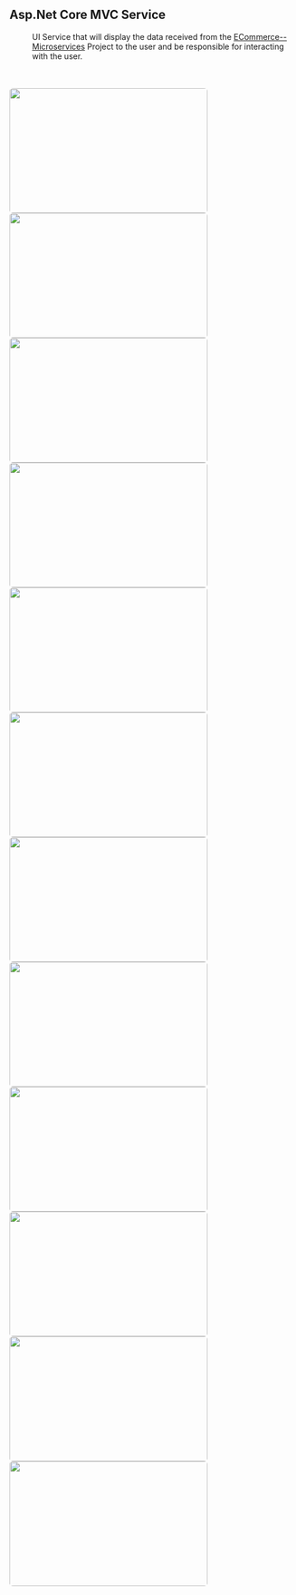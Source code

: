 <h2>Asp.Net Core MVC Service</h2>
<dl>
  <dd>UI Service that will display the data received from the <a href="https://github.com/Firatalbayati/E-Commerce--Microservices-Backend--.NETCore7.0">ECommerce--Microservices</a> Project to the user and be responsible for interacting with the user.</dd>
</dl>
<br>
<br>
<a href="https://github.com/Firatalbayati/E-Commerce--Microservices-Frontend--.NETCore7.0/assets/47159612/dea6a0bf-bd99-4d77-bbe5-f15ab8eefd29" target="_blank">
<img width="350" height="220" style="border-radius:2%;" src="https://github.com/Firatalbayati/E-Commerce--Microservices-Frontend--.NETCore7.0/assets/47159612/dea6a0bf-bd99-4d77-bbe5-f15ab8eefd29"/>
</a>
<a href="https://github.com/Firatalbayati/E-Commerce--Microservices-Frontend--.NETCore7.0/assets/47159612/841b0c86-28bf-41ed-a25a-a1cebb5f25f0" target="_blank">
<img width="350" height="220" style="border-radius:2%;" src="https://github.com/Firatalbayati/E-Commerce--Microservices-Frontend--.NETCore7.0/assets/47159612/841b0c86-28bf-41ed-a25a-a1cebb5f25f0"/>
</a>
<a href="https://github.com/Firatalbayati/E-Commerce--Microservices-Frontend--.NETCore7.0/assets/47159612/0e4bb2ed-d5c6-4b9a-8ca6-078a6fdfbbab" target="_blank">
<img width="350" height="220" style="border-radius:2%;" src="https://github.com/Firatalbayati/E-Commerce--Microservices-Frontend--.NETCore7.0/assets/47159612/0e4bb2ed-d5c6-4b9a-8ca6-078a6fdfbbab"/>
</a>
<a href="https://github.com/Firatalbayati/E-Commerce--Microservices-Frontend--.NETCore7.0/assets/47159612/c6e745fc-1403-4fdd-b5f4-008029b57fac" target="_blank">
<img width="350" height="220" style="border-radius:2%;" src="https://github.com/Firatalbayati/E-Commerce--Microservices-Frontend--.NETCore7.0/assets/47159612/c6e745fc-1403-4fdd-b5f4-008029b57fac"/>
</a>
<a href="https://github.com/Firatalbayati/E-Commerce--Microservices-Frontend--.NETCore7.0/assets/47159612/037b068e-8ce8-4504-a580-dc5687ac539e" target="_blank">
<img width="350" height="220" style="border-radius:2%;" src="https://github.com/Firatalbayati/E-Commerce--Microservices-Frontend--.NETCore7.0/assets/47159612/037b068e-8ce8-4504-a580-dc5687ac539e"/>
</a>
<a href="https://github.com/Firatalbayati/E-Commerce--Microservices-Frontend--.NETCore7.0/assets/47159612/39cd54ee-bd31-428b-b9b5-be27718a107d" target="_blank">
<img width="350" height="220" style="border-radius:2%;" src="https://github.com/Firatalbayati/E-Commerce--Microservices-Frontend--.NETCore7.0/assets/47159612/39cd54ee-bd31-428b-b9b5-be27718a107d"/>
</a>
<a href="https://github.com/Firatalbayati/E-Commerce--Microservices-Frontend--.NETCore7.0/assets/47159612/7b9b12c2-9270-4a85-8c59-e9744374464a" target="_blank">
<img width="350" height="220" style="border-radius:2%;" src="https://github.com/Firatalbayati/E-Commerce--Microservices-Frontend--.NETCore7.0/assets/47159612/7b9b12c2-9270-4a85-8c59-e9744374464a"/>
</a>
<a href="https://github.com/Firatalbayati/E-Commerce--Microservices-Frontend--.NETCore7.0/assets/47159612/20625edb-bef3-4ff1-88d1-1a71eefeadc3" target="_blank">
<img width="350" height="220" style="border-radius:2%;" src="https://github.com/Firatalbayati/E-Commerce--Microservices-Frontend--.NETCore7.0/assets/47159612/20625edb-bef3-4ff1-88d1-1a71eefeadc3"/>
</a>
<a href="https://github.com/Firatalbayati/E-Commerce--Microservices-Frontend--.NETCore7.0/assets/47159612/a801b25c-3234-4ca8-86e7-82cc835f4d66" target="_blank">
<img width="350" height="220" style="border-radius:2%;" src="https://github.com/Firatalbayati/E-Commerce--Microservices-Frontend--.NETCore7.0/assets/47159612/a801b25c-3234-4ca8-86e7-82cc835f4d66"/>
</a>
<a href="https://github.com/Firatalbayati/E-Commerce--Microservices-Frontend--.NETCore7.0/assets/47159612/b2fafbc6-295b-47d0-ae0a-f5384193f96a" target="_blank">
<img width="350" height="220" style="border-radius:2%;" src="https://github.com/Firatalbayati/E-Commerce--Microservices-Frontend--.NETCore7.0/assets/47159612/b2fafbc6-295b-47d0-ae0a-f5384193f96a"/>
</a>
<a href="https://github.com/Firatalbayati/E-Commerce--Microservices-Frontend--.NETCore7.0/assets/47159612/0c148134-4adb-424f-9ade-98d19902c4aa" target="_blank">
<img width="350" height="220" style="border-radius:2%;" src="https://github.com/Firatalbayati/E-Commerce--Microservices-Frontend--.NETCore7.0/assets/47159612/0c148134-4adb-424f-9ade-98d19902c4aa"/>
</a>
<a href="https://github.com/Firatalbayati/E-Commerce--Microservices-Frontend--.NETCore7.0/assets/47159612/cc2c108d-354a-49bd-81ac-2cef6437c5c8" target="_blank">
<img width="350" height="220" style="border-radius:2%;" src="https://github.com/Firatalbayati/E-Commerce--Microservices-Frontend--.NETCore7.0/assets/47159612/cc2c108d-354a-49bd-81ac-2cef6437c5c8"/>
</a>

